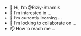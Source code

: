 - 👋 Hi, I’m @Riziy-Strannik
- 👀 I’m interested in ...
- 🌱 I’m currently learning ...
- 💞️ I’m looking to collaborate on ...
- 📫 How to reach me ...

<!---
Riziy-Strannik/Riziy-Strannik is a ✨ special ✨ repository because its `README.md` (this file) appears on your GitHub profile.
You can click the Preview link to take a look at your changes.
--->
